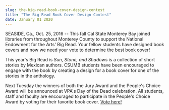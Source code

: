 ```yaml
---
slug: the-big-read-book-cover-design-contest
title: "The Big Read Book Cover Design Contest"
date: January 01 2020
---
```


<p>SEASIDE, Ca., Oct. 25, 2016 -- This fall Cal State Monterey Bay joined libraries from throughout Monterey County to support the National Endowment for the Arts' Big Read. Your fellow students have designed book covers and now we need your vote to determine the best book cover!
</p><p>This year's Big Read is <em>Sun, Stone, and Shadows</em> is a collection of short stories by Mexican authors. CSUMB students have been encouraged to engage with the book by creating a design for a book cover for one of the stories in the anthology.
</p><p>Next Tuesday the winners of both the Jury Award and the People's Choice Award will be announced at VPA's Day of the Dead celebration. All students, staff and faculty are encouraged to participate in the People's Choice Award by voting for their favorite book cover. <a href="https://docs.google.com/a/csumb.edu/forms/d/e/1FAIpQLSfkN9dAvPH9kWOBlZKybWpp811GLgf993I3Y8LlIXMKeuJ5CQ/viewform?c=0&amp;w=1">Vote here!</a>
</p>
